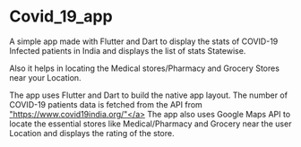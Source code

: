 # Covid_19_app
 A simple app made with Flutter and Dart to display the stats of COVID-19 Infected patients in India and displays the list of stats Statewise.
 
 Also it helps in locating the Medical stores/Pharmacy and Grocery Stores near your Location.
 
 The app uses Flutter and Dart to build the native app layout.
 The number of COVID-19 patients data is fetched from the API from <a href="https://www.covid19india.org/">"https://www.covid19india.org/"</a>
 The app also uses Google Maps API to locate the essential stores like Medical/Pharmacy and Grocery near the user Location and displays the rating of the store.
 
 
 
